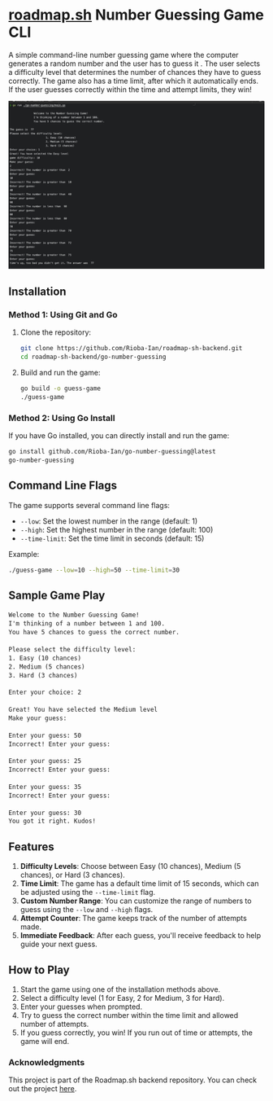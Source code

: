 # [roadmap.sh](https://roadmap.sh/projects/number-guessing-game) Number Guessing Game CLI

A simple command-line number guessing game where the computer generates a random number and the user has to guess it . The user selects a difficulty level that determines the number of chances they have to guess correctly. The game also has a time limit, after which it automatically ends. If the user guesses correctly within the time and attempt limits, they win!

![Game Screenshot](./images/guess-game.png)

## Installation

### Method 1: Using Git and Go

1. Clone the repository:

   ```bash
   git clone https://github.com/Rioba-Ian/roadmap-sh-backend.git
   cd roadmap-sh-backend/go-number-guessing
   ```

2. Build and run the game:
   ```bash
   go build -o guess-game
   ./guess-game
   ```

### Method 2: Using Go Install

If you have Go installed, you can directly install and run the game:

```bash
go install github.com/Rioba-Ian/go-number-guessing@latest
go-number-guessing
```

## Command Line Flags

The game supports several command line flags:

- `--low`: Set the lowest number in the range (default: 1)
- `--high`: Set the highest number in the range (default: 100)
- `--time-limit`: Set the time limit in seconds (default: 15)

Example:

```bash
./guess-game --low=10 --high=50 --time-limit=30
```

## Sample Game Play

```txt
Welcome to the Number Guessing Game!
I'm thinking of a number between 1 and 100.
You have 5 chances to guess the correct number.

Please select the difficulty level:
1. Easy (10 chances)
2. Medium (5 chances)
3. Hard (3 chances)

Enter your choice: 2

Great! You have selected the Medium level
Make your guess:

Enter your guess: 50
Incorrect! Enter your guess:

Enter your guess: 25
Incorrect! Enter your guess:

Enter your guess: 35
Incorrect! Enter your guess:

Enter your guess: 30
You got it right. Kudos!
```

## Features

1. **Difficulty Levels**: Choose between Easy (10 chances), Medium (5 chances), or Hard (3 chances).
2. **Time Limit**: The game has a default time limit of 15 seconds, which can be adjusted using the `--time-limit` flag.
3. **Custom Number Range**: You can customize the range of numbers to guess using the `--low` and `--high` flags.
4. **Attempt Counter**: The game keeps track of the number of attempts made.
5. **Immediate Feedback**: After each guess, you'll receive feedback to help guide your next guess.

## How to Play

1. Start the game using one of the installation methods above.
2. Select a difficulty level (1 for Easy, 2 for Medium, 3 for Hard).
3. Enter your guesses when prompted.
4. Try to guess the correct number within the time limit and allowed number of attempts.
5. If you guess correctly, you win! If you run out of time or attempts, the game will end.

### Acknowledgments

This project is part of the Roadmap.sh backend repository. You can check out the project [here](https://roadmap.sh/projects/number-guessing-game).
